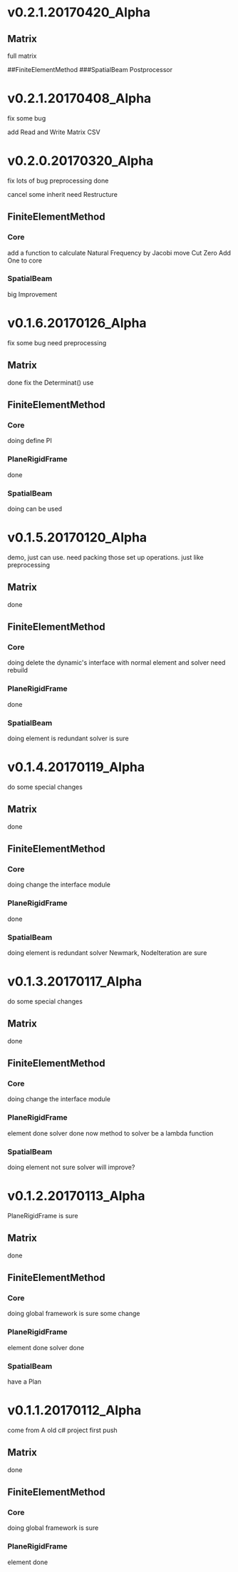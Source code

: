 # v0.2.1.20170420_Alpha
## Matrix
full matrix

##FiniteElementMethod
###SpatialBeam
Postprocessor

# v0.2.1.20170408_Alpha
fix some bug

add Read and Write Matrix CSV

# v0.2.0.20170320_Alpha
fix lots of bug
preprocessing done

cancel some inherit
need Restructure

## FiniteElementMethod
### Core
add a function to calculate Natural Frequency by Jacobi
move Cut Zero Add One to core

### SpatialBeam
big Improvement

# v0.1.6.20170126_Alpha
fix some bug
need preprocessing

## Matrix
done
fix the Determinat() use
## FiniteElementMethod
### Core
doing
define PI
### PlaneRigidFrame
done
### SpatialBeam
doing
can be used

# v0.1.5.20170120_Alpha
demo, just can use.
need packing those set up operations.
just like preprocessing

## Matrix
done
## FiniteElementMethod
### Core
doing
delete the dynamic's interface with normal element and solver
need rebuild
### PlaneRigidFrame
done
### SpatialBeam
doing
element is redundant
solver is sure

# v0.1.4.20170119_Alpha
do some special changes

## Matrix
done
## FiniteElementMethod
### Core
doing
change the interface module
### PlaneRigidFrame
done
### SpatialBeam
doing
element is redundant
solver Newmark, NodeIteration are sure

# v0.1.3.20170117_Alpha
do some special changes

## Matrix
done
## FiniteElementMethod
### Core
doing
change the interface module
### PlaneRigidFrame
element done
solver done
now method to solver be a lambda function
### SpatialBeam
doing
element not sure
solver will improve?

# v0.1.2.20170113_Alpha
PlaneRigidFrame is sure

## Matrix
done
## FiniteElementMethod
### Core
doing
global framework is sure
some change
### PlaneRigidFrame
element done
solver done
### SpatialBeam
have a Plan

# v0.1.1.20170112_Alpha
come from A old c# project
first push

## Matrix
done
## FiniteElementMethod
### Core
doing
global framework is sure
### PlaneRigidFrame
element done